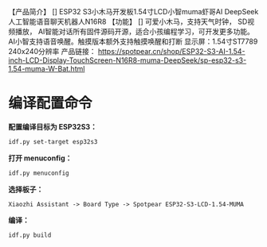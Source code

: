 【产品简介】
[] ESP32 S3小木马开发板1.54寸LCD小智muma虾哥AI DeepSeek人工智能语音聊天机器人N16R8
【功能】
[] 可爱小木马，支持天气时钟， SD视频播放， AI智能对话所有固件源码开源，适合小孩编程学习，可开发更多功能。
AI小智支持语音唤醒。触摸版本额外支持触摸唤醒和打断
显示屏：1.54寸ST7789 240x240分辨率
产品链接：
https://spotpear.cn/shop/ESP32-S3-AI-1.54-inch-LCD-Display-TouchScreen-N16R8-muma-DeepSeek/sp-esp32-s3-1.54-muma-W-Bat.html

# 编译配置命令

**配置编译目标为 ESP32S3：**

```bash
idf.py set-target esp32s3
```

**打开 menuconfig：**

```bash
idf.py menuconfig
```

**选择板子：**

```
Xiaozhi Assistant -> Board Type -> Spotpear ESP32-S3-LCD-1.54-MUMA
```

**编译：**

```bash
idf.py build
```
